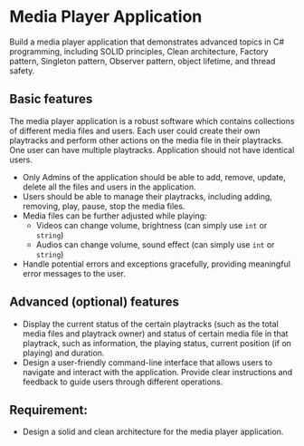 # Media Player Application

Build a media player application that demonstrates advanced topics in C# programming, including SOLID principles, Clean architecture, Factory pattern, Singleton pattern, Observer pattern, object lifetime, and thread safety.

## Basic features

The media player application is a robust software which contains collections of different media files and users. Each user could create their own playtracks and perform other actions on the media file in their playtracks. One user can have multiple playtracks. Application should not have identical users.

- Only Admins of the application should be able to add, remove, update, delete all the files and users in the application.
- Users should be able to manage their playtracks, including adding, removing, play, pause, stop the media files.
- Media files can be further adjusted while playing:
    - Videos can change volume, brightness (can simply use `int` or `string`)
    - Audios can change volume, sound effect (can simply use `int` or `string`)
- Handle potential errors and exceptions gracefully, providing meaningful error messages to the user.

## Advanced (optional) features

- Display the current status of the certain playtracks (such as the total media files and playtrack owner) and status of certain media file in that playtrack, such as information, the playing status, current position (if on playing) and duration.
- Design a user-friendly command-line interface that allows users to navigate and interact with the application. Provide clear instructions and feedback to guide users through different operations.

## Requirement:

- Design a solid and clean architecture for the media player application.